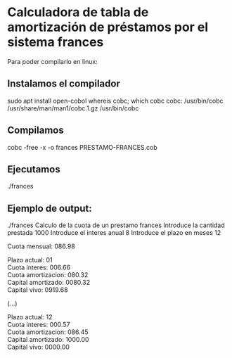 # Calculadora de tabla de amortización de préstamos por el sistema frances

Para poder compilarlo en linux:

## Instalamos el compilador
sudo apt install open-cobol
whereis cobc; which cobc
cobc: /usr/bin/cobc /usr/share/man/man1/cobc.1.gz
/usr/bin/cobc

## Compilamos
cobc -free -x -o frances PRESTAMO-FRANCES.cob

## Ejecutamos
./frances

## Ejemplo de output:

./frances
Calculo de la cuota de un prestamo frances
Introduce la cantidad prestada
1000
Introduce el interes anual
8
Introduce el plazo en meses
12

Cuota mensual: 086.98

Plazo actual: 01 <br>
Cuota interes: 006.66 <br>
Cuota amortizacion: 080.32 <br>
Capital amortizado: 0080.32 <br>
Capital vivo: 0919.68 <br>


(...)

Plazo actual: 12 <br>
Cuota interes: 000.57 <br>
Cuota amortizacion: 086.45 <br>
Capital amortizado: 1000.00 <br>
Capital vivo: 0000.00 <br>

